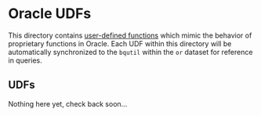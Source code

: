 # Oracle UDFs

This directory contains [user-defined functions](https://cloud.google.com/bigquery/docs/reference/standard-sql/user-defined-functions)
which mimic the behavior of proprietary functions in Oracle. Each UDF within this
directory will be automatically synchronized to the `bqutil` within the
`or` dataset for reference in queries.

## UDFs

Nothing here yet, check back soon...